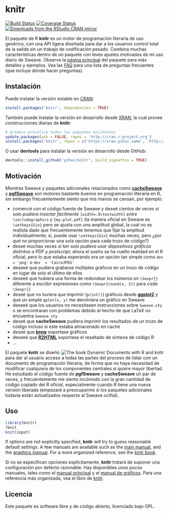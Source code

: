 # knitr

[![Build Status](https://travis-ci.org/yihui/knitr.svg)](https://travis-ci.org/yihui/knitr)
[![Coverage Status](https://codecov.io/gh/yihui/knitr/branch/master/graph/badge.svg)](https://codecov.io/github/yihui/knitr?branch=master)
[![Downloads from the RStudio CRAN mirror](http://cranlogs.r-pkg.org/badges/knitr)](https://cran.r-project.org/package=knitr)

El paquete de R **knitr** es un motor de programación literaria de uso genérico, con una API ligera diseñada para dar a los usuarios control total de la salida sin un trabajo de codificación pesado. Combina muchas características dentro de un paquete con leves ajustes motivados de mi uso diario de Sweave. Observe la [página principal](https://yihui.name/knitr/) del paquete para más detalles y ejemplos. Vea las [FAQ](https://yihui.name/knitr/faq/) para una lista de preguntas frecuentes (que incluye dónde hacer preguntas).


## Instalación

Puede instalar la versión estable en [CRAN](https://cran.r-project.org/package=knitr):

```r
install.packages('knitr', dependencies = TRUE)
```

También puede instalar la versión en desarrollo desde [XRAN](https://xran.yihui.name), la cual provee construcciones diarias de **knitr**:

```r
# primero actualice todos los paquetes existentes
update.packages(ask = FALSE, repos = 'http://cran.r-project.org')
install.packages('knitr', repos = c('https://xran.yihui.name', 'http://cran.r-project.org'))
```

O usar **devtools** para instalar la versión en desarrollo desde GitHub:

```r
devtools::install_github('yihui/knitr', build_vignettes = TRUE)
```


## Motivación

Mientras Sweave y paquetes adicionales relacionados como [**cacheSweave**](https://cran.r-project.org/package=cacheSweave) y [**pgfSweave**](https://cran.r-project.org/package=pgfSweave) son motores bastante buenos en programación literaria en R, sin embargo frecuentemente siento que mis manos se cansan, por ejemplo:

- comencé con el código fuente de Sweave y deseé cientos de veces *si solo pudiera insertar fácilmente*  `[width=.8\textwidth]` *entre* `\includegraphics` *y* `{my-plot.pdf}` (la manera oficial en Sweave es `\setkeys{Gin}` pero se ajusta con una amplitud global, la cual no es realista dado que frecuentemente tenemos que fijar la amplitud individualmente; sí, puede usar `\setkeys{Gin}` muchas veces, pero ¿por qué no proporcionar una sola opción para cada trozo de código?)
- deseé muchas veces *si tan solo pudiera usar dispositivos gráficos distintos a PDF y postscript*; ahora el sueño se ha vuelto realidad en el R oficial, pero lo que estaba esperando era un opción tan simple como `dev = 'png'` o `dev  = 'CairoJPEG'`
- deseeé que pudiera grabarse múltiples gráficos en un trozo de código en lugar de solo el último de ellos
- deseeé que hubiera una forma de redondear los números en `\Sexpr{}` diferente a escribir expresiones como `\Sexpr{round(x, 3)}` para *cada* `\Sexpr{}`
- deseé que no tuviera que imprimir (`print()`) gráficos desde [**ggplot2**](https://cran.r-project.org/package=ggplot2) y que un simple `qplot(x, y)` me devolviera un gráfico en Sweave
- deseeé que los usuarios no necesitasen instrucciones sobre `Sweave.sty` o se encontraran con problemas debido al hecho de que LaTeX no encuentra `Sweave.sty`
- deseé que **cacheSweave** pudiera imprimir los resultados de un trozo de código incluso si este estaba almacenado en caché
- deseé que [**brew**](https://cran.r-project.org/package=brew) soportase gráficos
- deseeé que [**R2HTML**](https://cran.r-project.org/package=R2HTML) soportase el resaltado de sintaxis de código R
- ...

[<img src="http://i.imgur.com/yYw46aF.jpg" align="right" alt="The book Dynamic Documents with R and knitr" />](http://amzn.com/1498716962)

El paquete **knitr** se diseñó para dar al usuario acceso a todas las partes del proceso de lidiar con un documento de programación literaria, de forma que no haya necesidad de modificar cualquiera de los componentes centrales si quiere mayor libertad. He estudiado el código fuente de **pgfSweave** y **cacheSweave** un par de veces, y frecuentemente me siento incómodo con la gran cantidad de código copiado del R oficial, especialmente cuando R tiene una nueva versión liberada (empezaré a preocuparme si los paquetes adicionales todavía están actualizados respecto al Sweave ocifial).


## Uso 

```r
library(knitr)
?knit
knit(input)
```

If options are not explicitly specified, **knitr** will try to guess
reasonable default settings. A few manuals are available such as the [main
manual](https://yihui.name/knitr/demo/manual/), and the
[graphics
manual](https://yihui.name/knitr/demo/graphics/). For a
more organized reference, see the [knitr book](http://amzn.com/1498716962).

Si no se especifican opciones explícitamente, **knitr** tratará de suponer una configuración por defecto razonable. Hay disponibles unos pocos manuales, tales como el [manual principal](https://yihui.name/knitr/demo/manual/) y el [manual de gráficos](https://yihui.name/knitr/demo/graphics/). Para una referencia más organizada, vea el libro de [knitr](http://amzn.com/1498716962).


## Licencia

Este paquete es software libre y de código abierto, licenciado bajo GPL.
